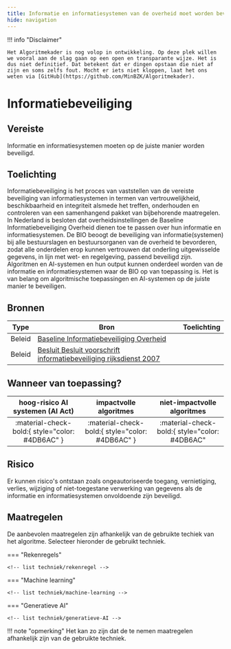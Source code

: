 ```yaml
---
title: Informatie en informatiesystemen van de overheid moet worden beveiligd.
hide: navigation
---
```


!!! info "Disclaimer"

    Het Algoritmekader is nog volop in ontwikkeling. Op deze plek willen we vooral aan de slag gaan op een open en transparante wijze. Het is dus niet definitief. Dat betekent dat er dingen opstaan die niet af zijn en soms zelfs fout. Mocht er iets niet kloppen, laat het ons weten via [GitHub](https://github.com/MinBZK/Algoritmekader).

# Informatiebeveiliging

## Vereiste
Informatie en informatiesystemen moeten op de juiste manier worden beveiligd.

## Toelichting
Informatiebeveiliging is het proces van vaststellen van de vereiste beveiliging van informatiesystemen in termen van vertrouwelijkheid, beschikbaarheid en integriteit alsmede het treffen, onderhouden en controleren van een samenhangend pakket van bijbehorende maatregelen. In Nederland is besloten dat overheidsinstellingen de Baseline Informatiebeveiliging Overheid dienen toe te passen over hun informatie en informatiesystemen. De BIO beoogt de beveiliging van informatie(systemen) bij alle bestuurslagen en bestuursorganen van de overheid te bevorderen, zodat alle onderdelen erop kunnen vertrouwen dat onderling uitgewisselde gegevens, in lijn met wet- en regelgeving,  passend beveiligd zijn. Algoritmen en AI-systemen en hun output kunnen onderdeel worden van de informatie en informatiesystemen waar de BIO op van toepassing is. Het is van belang om algoritmische toepassingen en AI-systemen op de juiste manier te beveiligen.   

## Bronnen

| **Type**            | **Bron**           | **Toelichting**       
|---------------------|------------------------------------------------------------------------------------------------------------------------------------------------------------------------------|---------------------------------------------------------------|
| Beleid | [Baseline Informatiebeveiliging Overheid](https://www.bio-overheid.nl/) |  |
| Beleid | [Besluit Besluit voorschrift informatiebeveiliging rijksdienst 2007](https://wetten.overheid.nl/BWBR0022141/2007-07-01) |  |

## Wanneer van toepassing?

| **hoog-risico AI systemen (AI Act)** |    **impactvolle algoritmes**    | **niet-impactvolle algoritmes**  |
|:----------------------------:|:--------------------------:|:---------------------------------------:|
|   :material-check-bold:{ style="color: #4DB6AC" }   | :material-check-bold:{ style="color: #4DB6AC" } |  :material-check-bold:{ style="color: #4DB6AC" |

## Risico
Er kunnen risico's ontstaan zoals ongeautoriseerde toegang, vernietiging, verlies, wijziging of niet-toegestane verwerking van gegevens als de informatie en informatiesystemen onvoldoende zijn beveiligd.  

## Maatregelen

De aanbevolen maatregelen zijn afhankelijk van de gebruikte techiek van het algoritme. Selecteer hieronder de gebruikt techniek. 

=== "Rekenregels"

    <!-- list techniek/rekenregel -->

=== "Machine learning"

    <!-- list techniek/machine-learning -->

=== "Generatieve AI"

    <!-- list techniek/generatieve-AI -->

!!! note "opmerking"
    Het kan zo zijn dat de te nemen maatregelen afhankelijk zijn van de gebruikte techniek. 
